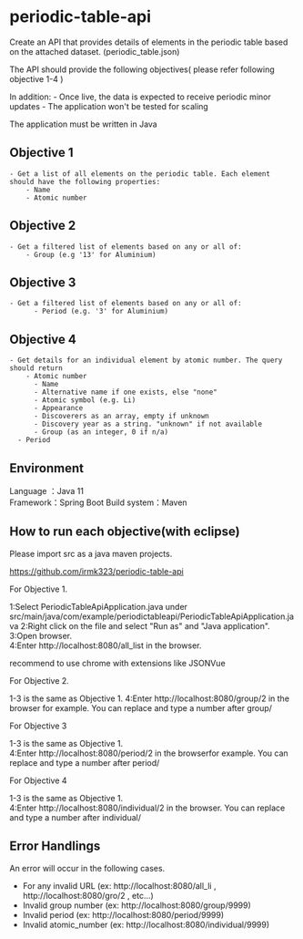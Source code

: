 # periodic-table-api
Create an API that provides details of elements in the periodic table based on the attached dataset. (periodic_table.json)

The API should provide the following objectives( please refer following objective 1-4 )
        
In addition:
    - Once live, the data is expected to receive periodic minor updates
    - The application won't be tested for scaling
    
The application must be written in Java

## Objective 1

    - Get a list of all elements on the periodic table. Each element should have the following properties:
        - Name
        - Atomic number

## Objective 2

    - Get a filtered list of elements based on any or all of:
	    - Group (e.g '13' for Aluminium)


## Objective 3

    - Get a filtered list of elements based on any or all of:
		  - Period (e.g. '3' for Aluminium)
      
## Objective 4

  	- Get details for an individual element by atomic number. The query should return
	    - Atomic number
		  - Name
		  - Alternative name if one exists, else "none"
		  - Atomic symbol (e.g. Li)
		  - Appearance
		  - Discoverers as an array, empty if unknown
		  - Discovery year as a string. "unknown" if not available
		  - Group (as an integer, 0 if n/a)
      - Period

## Environment 
Language ：Java 11  
Framework：Spring Boot 
Build system：Maven

## How to run each objective(with eclipse)

Please import src as a java maven projects.  

https://github.com/irmk323/periodic-table-api 


For Objective 1. 

1:Select PeriodicTableApiApplication.java under src/main/java/com/example/periodictableapi/PeriodicTableApiApplication.java
2:Right click on the file and select "Run as" and "Java application".
3:Open browser.   
4:Enter http://localhost:8080/all_list in the browser.

recommend to use chrome with extensions like JSONVue

For Objective 2.  

1-3 is the same as Objective 1.
4:Enter http://localhost:8080/group/2 in the browser for example. You can replace and type a number after group/ 

For Objective 3  

1-3 is the same as Objective 1.  
4:Enter http://localhost:8080/period/2 in the browserfor example. You can replace and type a number after period/ 

For Objective 4

1-3 is the same as Objective 1.  
4:Enter http://localhost:8080/individual/2 in the browser.  You can replace and type a number after individual/ 


## Error Handlings

An error will occur in the following cases. 

 - For any invalid URL  (ex: http://localhost:8080/all_li , http://localhost:8080/gro/2 , etc...)  
 - Invalid group number (ex: http://localhost:8080/group/9999) 
 - Invalid period (ex: http://localhost:8080/period/9999)  
 - Invalid atomic_number  (ex: http://localhost:8080/individual/9999)   

